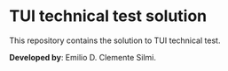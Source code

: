 # TUI technical test solution
This repository contains the solution to TUI technical test.

**Developed by**: Emilio D. Clemente Silmi.